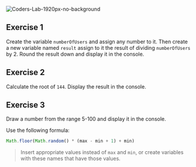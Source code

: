![Coders-Lab-1920px-no-background](https://user-images.githubusercontent.com/30623667/104709394-2cabee80-571f-11eb-9518-ea6a794e558e.png)


## Exercise 1

Create the variable `numberOfUsers` and assign any number to it. Then create a new variable named `result` assign to it the result of dividing `numberOfUsers` by 2. Round the result down and display it in the console.


## Exercise 2

Calculate the root of `144`. Display the result in the console.


## Exercise 3

Draw a number from the range 5-100 and display it in the console.

Use the following formula:
```js
Math.floor(Math.random() * (max - min + 1) + min)
```

> Insert appropriate values instead of `max` and `min`, or create variables with these names that have those values.
